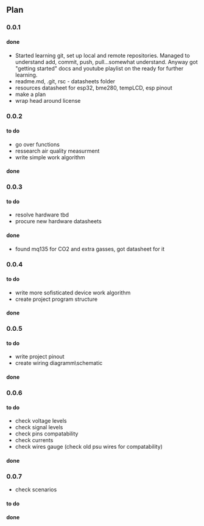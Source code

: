 ## Plan 

### 0.0.1
#### done
- Started learning git, set up local and remote repositories. Managed to understand add, commit, push, pull...somewhat understand. Anyway got "getting started" docs and youtube playlist on the ready for further learning.  
- readme.md, .git, rsc - datasheets folder
- resources datasheet for esp32, bme280, tempLCD, esp pinout
- make a plan
- wrap head around license 

### 0.0.2
#### to do
- go over functions
- ressearch air quality measurment
- write simple work algorithm
#### done

### 0.0.3
#### to do
- resolve hardware tbd
- procure new hardware datasheets
#### done
- found mq135 for CO2 and extra gasses, got datasheet for it

### 0.0.4
#### to do
- write more sofisticated device work algorithm
- create project program structure
#### done

### 0.0.5
#### to do
- write project pinout
- create wiring diagramm\schematic 
#### done

### 0.0.6
#### to do
- check voltage levels
- check signal levels
- check pins compatability 
- check currents
- check wires gauge (check old psu wires for compatability)
#### done

### 0.0.7
- check scenarios
#### to do
#### done